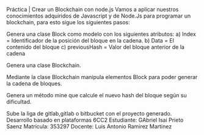 Práctica | Crear un Blockchain con node.js
Vamos a aplicar nuestros conocimientos adquiridos de Javascript y  de Node.Js para programar un blockchain, para esto sigue los siguientes pasos:


Genera una clase Block como modelo con los siguientes atributos:
a) Index = Identificador de la posición del bloque en la cadena.
b) Data = El contenido del bloque
c) previousHash = Valor del bloque anterior de la cadena


Genera una clase Blockchain.


Mediante la clase Blockchain manipula elementos Block para poder generar la cadena de bloques.


Genera un método mine que calcule el nuevo hash del bloque según su dificultad.


Sube la liga de gitlab,gitlab o bitbucket con el proyecto generado.
Desarrollo basado en plataformas 6CC2
Estudiante: GAbriel Isai Prieto Saenz
Matricula: 353297
Docente: Luis Antonio Ramirez Martinez
